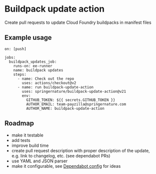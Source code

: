 # Buildpack update action

Create pull requests to update Cloud Foundry buildpacks in manifest files

## Example usage

    on: [push]
    
    jobs:
      buildpack_updates_job:
        runs-on: ee-runner
        name: buildpack updates
        steps:
          - name: Check out the repo
            uses: actions/checkout@v2
          - name: run buildpack-update-action
            uses: springernature/buildpack-update-action@v21
            env:
              GITHUB_TOKEN: ${{ secrets.GITHUB_TOKEN }}
              AUTHOR_EMAIL: team-payzilla@springernature.com
              AUTHOR_NAME: buildpack-update-action


## Roadmap

* make it testable
* add tests
* improve build time
* create pull request description with proper description of the update, e.g. link to changelog, etc. (see dependabot PRs)
* use YAML and JSON parser
* make it configurable, see [Dependabot config](https://docs.github.com/en/code-security/supply-chain-security/keeping-your-dependencies-updated-automatically/configuration-options-for-dependency-updates
  ) for ideas
